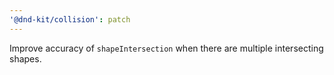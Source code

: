 ```yaml
---
'@dnd-kit/collision': patch
---
```


Improve accuracy of `shapeIntersection` when there are multiple intersecting shapes.
